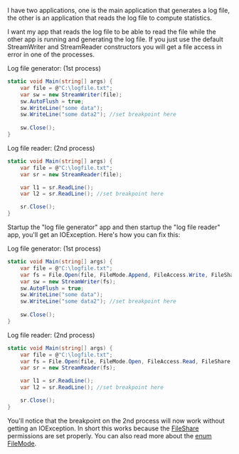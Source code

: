 <!--
author: JP Richardson
publish: Fri Feb 18 2011 15:57:37 GMT-0600 (CST)
status: publish
type: post
link: https://procbits.wordpress.com/2011/02/18/streamwriter-share-read-access-in-another-process/
tags: C#
slug: 2011/02/18/streamwriter-share-read-access-in-another-process
title: StreamWriter Share Read Access in Another Process
-->



I have two applications, one is the main application that generates a
log file, the other is an application that reads the log file to compute
statistics.

I want my app that reads the log file to be able to read the file while
the other app is running and generating the log file. If you just use
the default StreamWriter and StreamReader constructors you will get a
file access in error in one of the processes.

Log file generator: (1st process)

```csharp
static void Main(string[] args) {
    var file = @"C:\logfile.txt";
    var sw = new StreamWriter(file);
    sw.AutoFlush = true;
    sw.WriteLine("some data");
    sw.WriteLine("some data2"); //set breakpoint here
    
    sw.Close();
}
```

Log file reader: (2nd process)

```csharp
static void Main(string[] args) {
    var file = @"C:\logfile.txt";
    var sr = new StreamReader(file);

    var l1 = sr.ReadLine();
    var l2 = sr.ReadLine(); //set breakpoint here

    sr.Close();
}
```

Startup the "log file generator" app and then startup the "log file
reader" app, you'll get an IOException. Here's how you can fix this:

Log file generator: (1st process)

```csharp
static void Main(string[] args) {
    var file = @"C:\logfile.txt";
    var fs = File.Open(file, FileMode.Append, FileAccess.Write, FileShare.Read);
    var sw = new StreamWriter(fs);
    sw.AutoFlush = true;
    sw.WriteLine("some data");
    sw.WriteLine("some data2"); //set breakpoint here
    
    sw.Close();
}
```

Log file reader: (2nd process)

```csharp
static void Main(string[] args) {
    var file = @"C:\logfile.txt";
    var fs = File.Open(file, FileMode.Open, FileAccess.Read, FileShare.ReadWrite);
    var sr = new StreamReader(fs);

    var l1 = sr.ReadLine();
    var l2 = sr.ReadLine(); //set breakpoint here

    sr.Close();
}
```

You'll notice that the breakpoint on the 2nd process will now work
without getting an IOException. In short this works because the
[FileShare](http://msdn.microsoft.com/en-us/library/system.io.fileshare.aspx)
permissions are set properly. You can also read more about the [enum
FileMode](http://msdn.microsoft.com/en-us/library/system.io.filemode.aspx).


